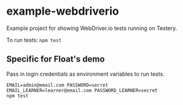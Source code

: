 # example-webdriverio

Example project for showing WebDriver.io tests running on Testery.

To run tests: `npm test`

## Specific for Float's demo
Pass in login credentials as environment variables to run tests.
```
EMAIL=admin@email.com PASSWORD=secret
EMAIL_LEARNER=learner@email.com PASSWORD_LEARNER=secret
npm test
```
